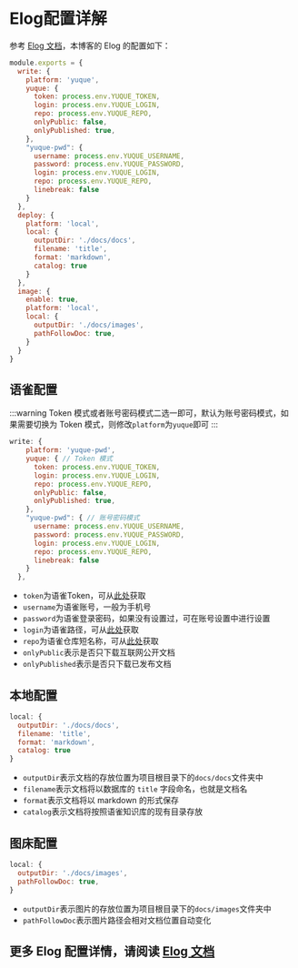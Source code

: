 
# Elog配置详解
参考 [Elog 文档](https://elog.1874.cool/)，本博客的 Elog 的配置如下：
```javascript
module.exports = {
  write: {
    platform: 'yuque',
    yuque: {
      token: process.env.YUQUE_TOKEN,
      login: process.env.YUQUE_LOGIN,
      repo: process.env.YUQUE_REPO,
      onlyPublic: false,
      onlyPublished: true,
    },
    "yuque-pwd": {
      username: process.env.YUQUE_USERNAME,
      password: process.env.YUQUE_PASSWORD,
      login: process.env.YUQUE_LOGIN,
      repo: process.env.YUQUE_REPO,
      linebreak: false
    }
  },
  deploy: {
    platform: 'local',
    local: {
      outputDir: './docs/docs',
      filename: 'title',
      format: 'markdown',
      catalog: true
    }
  },
  image: {
    enable: true,
    platform: 'local',
    local: {
      outputDir: './docs/images',
      pathFollowDoc: true,
    }
  }
}

```

## 语雀配置
:::warning
Token 模式或者账号密码模式二选一即可，默认为账号密码模式，如果需要切换为 Token 模式，则修改`platform`为`yuque`即可
:::
```javascript
write: {
    platform: 'yuque-pwd',
    yuque: { // Token 模式
      token: process.env.YUQUE_TOKEN,
      login: process.env.YUQUE_LOGIN,
      repo: process.env.YUQUE_REPO,
      onlyPublic: false,
      onlyPublished: true,
    },
    "yuque-pwd": { // 账号密码模式
      username: process.env.YUQUE_USERNAME,
      password: process.env.YUQUE_PASSWORD,
      login: process.env.YUQUE_LOGIN,
      repo: process.env.YUQUE_REPO,
      linebreak: false
    }
  },
```

- `token`为语雀Token，可从[此处](https://elog.1874.cool/notion/gvnxobqogetukays#token)获取
- `username`为语雀账号，一般为手机号
- `password`为语雀登录密码，如果没有设置过，可在账号设置中进行设置
- `login`为语雀路径，可从[此处](https://elog.1874.cool/notion/gvnxobqogetukays#login)获取
- `repo`为语雀仓库短名称，可从[此处](https://elog.1874.cool/notion/gvnxobqogetukays#repo)获取
- `onlyPublic`表示是否只下载互联网公开文档
- `onlyPublished`表示是否只下载已发布文档

## 本地配置
```javascript
local: {
  outputDir: './docs/docs',
  filename: 'title',
  format: 'markdown',
  catalog: true
}
```

- `outputDir`表示文档的存放位置为项目根目录下的`docs/docs`文件夹中
- `filename`表示文档将以数据库的 `title` 字段命名，也就是文档名
- `format`表示文档将以 markdown 的形式保存
- `catalog`表示文档将按照语雀知识库的现有目录存放

## 图床配置
```javascript
local: {
  outputDir: './docs/images',
  pathFollowDoc: true,
}
```

- `outputDir`表示图片的存放位置为项目根目录下的`docs/images`文件夹中
- `pathFollowDoc`表示图片路径会相对文档位置自动变化

## 更多 Elog 配置详情，请阅读 [Elog 文档](https://elog.1874.cool/)
